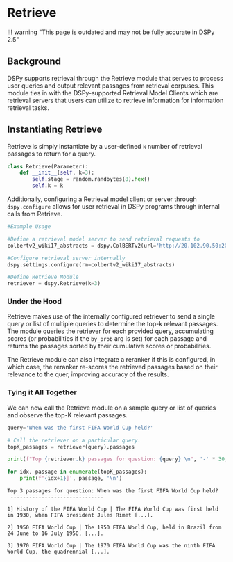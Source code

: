 # Retrieve

!!! warning "This page is outdated and may not be fully accurate in DSPy 2.5"

## Background
DSPy supports retrieval through the Retrieve module that serves to process user queries and output relevant passages from retrieval corpuses. This module ties in with the DSPy-supported Retrieval Model Clients which are retrieval servers that users can utilize to retrieve information for information retrieval tasks.

## Instantiating Retrieve

Retrieve is simply instantiate by a user-defined `k` number of retrieval passages to return for a query.

```python
class Retrieve(Parameter):
    def __init__(self, k=3):
        self.stage = random.randbytes(8).hex()
        self.k = k
```

Additionally, configuring a Retrieval model client or server through `dspy.configure` allows for user retrieval in DSPy programs through internal calls from Retrieve.

```python
#Example Usage

#Define a retrieval model server to send retrieval requests to
colbertv2_wiki17_abstracts = dspy.ColBERTv2(url='http://20.102.90.50:2017/wiki17_abstracts')

#Configure retrieval server internally
dspy.settings.configure(rm=colbertv2_wiki17_abstracts)

#Define Retrieve Module
retriever = dspy.Retrieve(k=3)
```

### Under the Hood

Retrieve makes use of the internally configured retriever to send a single query or list of multiple queries to determine the top-k relevant passages. The module queries the retriever for each provided query, accumulating scores (or probabilities if the `by_prob` arg is set) for each passage and returns the passages sorted by their cumulative scores or probabilities.

The Retrieve module can also integrate a reranker if this is configured, in which case, the reranker re-scores the retrieved passages based on their relevance to the quer, improving accuracy of the results.

### Tying it All Together

We can now call the Retrieve module on a sample query or list of queries and observe the top-K relevant passages.

```python
query='When was the first FIFA World Cup held?'

# Call the retriever on a particular query.
topK_passages = retriever(query).passages

print(f"Top {retriever.k} passages for question: {query} \n", '-' * 30, '\n')

for idx, passage in enumerate(topK_passages):
    print(f'{idx+1}]', passage, '\n')
```

```
Top 3 passages for question: When was the first FIFA World Cup held?
 ------------------------------

1] History of the FIFA World Cup | The FIFA World Cup was first held in 1930, when FIFA president Jules Rimet [...].

2] 1950 FIFA World Cup | The 1950 FIFA World Cup, held in Brazil from 24 June to 16 July 1950, [...].

3] 1970 FIFA World Cup | The 1970 FIFA World Cup was the ninth FIFA World Cup, the quadrennial [...].
```
